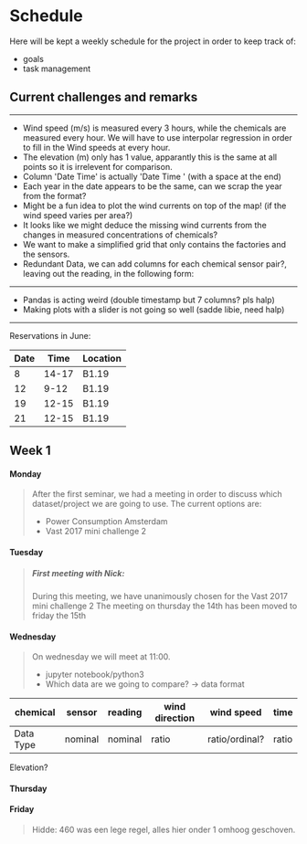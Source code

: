 
# Schedule
Here will be kept a weekly schedule for the project in order to keep track of:
- goals
- task management

## Current challenges and remarks

-----

- Wind speed (m/s) is measured every 3 hours, while the chemicals are measured every hour. We will have to use interpolar regression in order to fill in the Wind speeds at every hour.
- The elevation (m) only has 1 value, apparantly this is the same at all points so it is irrelevent for comparison.
- Column 'Date Time' is actually 'Date Time ' (with a space at the end)
- Each year in the date appears to be the same, can we scrap the year from the format?
- Might be a fun idea to plot the wind currents on top of the map! (if the wind speed varies per area?)
- It looks like we might deduce the missing wind currents from the changes in measured concentrations of chemicals?
- We want to make a simplified grid that only contains the factories and the sensors.
- Redundant Data, we can add columns for each chemical sensor pair?, leaving out the reading, in the following form:
------

- Pandas is acting weird (double timestamp but 7 columns? pls halp)
- Making plots with a slider is not going so well (sadde libie, need halp)

------
Reservations in June:

Date | Time | Location
---- | ---- | ----
8 | 14-17 | B1.19
12 | 9-12 | B1.19
19 | 12-15 | B1.19
21 | 12-15 | B1.19

## Week 1

#### Monday
> After the first seminar, we had a meeting in order to discuss which dataset/project we are going to use.
> The current options are:
>  - Power Consumption Amsterdam
>  - Vast 2017 mini challenge 2

#### Tuesday
> ##### First meeting with Nick:
> During this meeting, we have unanimously chosen for the Vast 2017 mini challenge 2
> The meeting on thursday the 14th has been moved to friday the 15th

#### Wednesday
> On wednesday we will meet at 11:00.
> - jupyter notebook/python3
> - Which data are we going to compare? -> data format

  | chemical | sensor | reading | wind direction | wind speed | time
--- | --- | --- | --- | --- | --- |
 Data Type | nominal | nominal | ratio | ratio/ordinal? | ratio | Interval


 Elevation?

#### Thursday
#### Friday
> Hidde: 460 was een lege regel, alles hier onder 1 omhoog geschoven.
